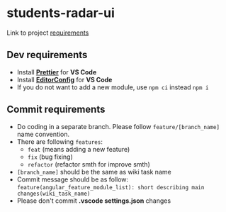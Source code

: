 # students-radar-ui

Link to project [requirements](https://docviewer.yandex.ru/view/0/?*=CCId7kvZ7qguxiaS452ewpHrsvN7InVybCI6InlhLWRpc2stcHVibGljOi8vNXM1d1VZbUhSOUVWM1RMK3pmMVQ3Z2RMS29rdXh5Y3dpUXRndjFOenEwND06L9Cb0LDQsdC%2B0YDQsNGC0L7RgNC90YvQtS82IC0gQ9GC0YPQtNC10L3RgtGLICgzKS82IC0gIEPRgtGD0LTQtdC90YLRiyAoMykgLmRvYyIsInRpdGxlIjoiNiAtICBD0YLRg9C00LXQvdGC0YsgKDMpIC5kb2MiLCJ1aWQiOiIwIiwieXUiOiI4NTY4Mjc3MzkxNTM2MTM3Nzc4Iiwibm9pZnJhbWUiOmZhbHNlLCJ0cyI6MTUzOTM3NDMxNTM1Mn0%3D&page=1)

## Dev requirements
* Install [**Prettier**](https://marketplace.visualstudio.com/items?itemName=esbenp.prettier-vscode) for **VS Code**
* Install [**EditorConfig**](https://marketplace.visualstudio.com/items?itemName=EditorConfig.EditorConfig) for **VS Code**
* If you do not want to add a new module, use `npm ci` instead `npm i`

## Commit requirements
* Do coding in a separate branch. Please follow `feature/[branch_name]` name convention.
* There are following `features`:
  * `feat` (means adding a new feature)
  * `fix` (bug fixing)
  * `refactor` (refactor smth for improve smth)
* `[branch_name]` should be the same as wiki task name
* Commit message should be as follow: 
  `feature(angular_feature_module_list): short describing main changes(wiki_task_name)`
* Please don't commit **.vscode settings.json** changes
